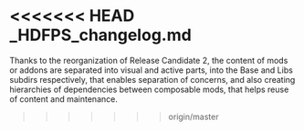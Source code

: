 <<<<<<< HEAD
_HDFPS_changelog.md
=======
Thanks to the reorganization of Release Candidate 2, the content of mods or addons are separated into visual and active parts, into the Base and Libs subdirs respectively, that enables separation of concerns, and also creating hierarchies of dependencies between composable mods, that helps reuse of content and maintenance.
>>>>>>> origin/master
